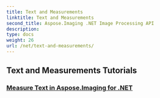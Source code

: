```yaml
---
title: Text and Measurements
linktitle: Text and Measurements
second_title: Aspose.Imaging .NET Image Processing API
description: 
type: docs
weight: 26
url: /net/text-and-measurements/
---
```


## Text and Measurements Tutorials
### [Measure Text in Aspose.Imaging for .NET](./measure-text/)